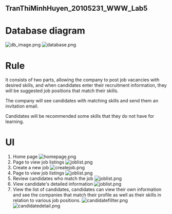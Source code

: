 ## TranThiMinhHuyen_20105231_WWW_Lab5

# Database diagram
![db_image.png](public/bd.png)
![database.png](public%2Fdatabase.png)

# Rule
It consists of two parts, allowing the company to post job vacancies with desired skills, and when candidates enter their recruitment information, they will be suggested job positions that match their skills.

The company will see candidates with matching skills and send them an invitation email.

Candidates will be recommended some skills that they do not have for learning.

# UI
1. Home page
    ![homepage.png](/public/huyenlab5_1.png)
2. Page to view job listings
    ![joblist.png](/public/huyenlab5_2.png)
3. Create a new job
    ![createjob.png](/public/huyenlab5_3.png)
4. Page to view job listings
    ![joblist.png](/public/huyenlab5_4.png)
5. Review candidates who match the job
    ![joblist.png](/public/huyenlab5_5.jpeg)
6. View candidate's detailed information
    ![joblist.png](/public/huyenlab5_6.jpeg)
4. View the list of candidates, candidates can view their own information and see the companies that match their profile as well as their skills in relation to various job positions.
    ![candidatefillter.png](/public/huyenlab5_7.png)
    ![candidatedetail.png](/public/huyenlab5_9.jpeg)